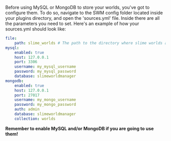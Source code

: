 Before using MySQL or MongoDB to store your worlds, you've got to configure them. To do so, navigate to the SWM config folder located inside your plugins directory, and open the 'sources.yml' file. Inside there are all the parameters you need to set. Here's an example of how your sources.yml should look like:

```yaml
file:
    path: slime_worlds # The path to the directory where slime worlds are stored
mysql:
    enabled: true
    host: 127.0.0.1
    port: 3306
    username: my_mysql_username
    password: my_mysql_password
    database: slimeworldmanager
mongodb:
    enabled: true
    host: 127.0.0.1
    port: 27017
    username: my_mongo_username
    password: my_mongo_password
    auth: admin
    database: slimeworldmanager
    collection: worlds
```

**Remember to enable MySQL and/or MongoDB if you are going to use them!**